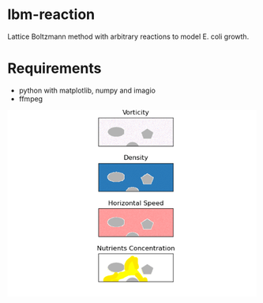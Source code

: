 # lbm-reaction
Lattice Boltzmann method with arbitrary reactions to model E. coli growth.
# Requirements
- python with matplotlib, numpy and imagio
- ffmpeg 

![output.gif](https://github.com/aualbert/lbm-reaction/blob/main/output.gif)
